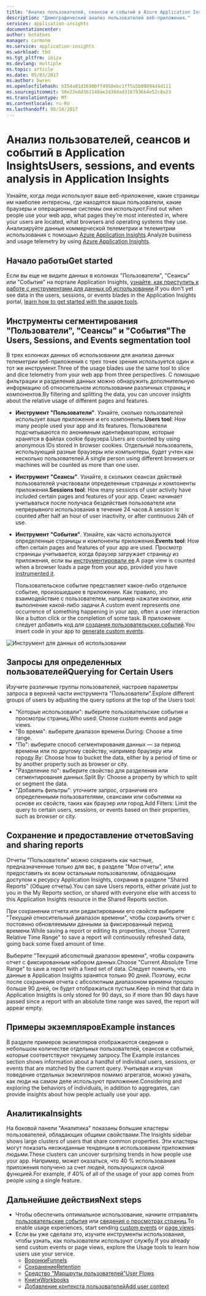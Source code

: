 ```yaml
---
title: "Анализ пользователей, сеансов и событий в Azure Application Insights | Документация Майкрософт"
description: "Демографический анализ пользователей веб-приложения."
services: application-insights
documentationcenter: 
author: botatoes
manager: carmonm
ms.service: application-insights
ms.workload: tbd
ms.tgt_pltfrm: ibiza
ms.devlang: multiple
ms.topic: article
ms.date: 05/03/2017
ms.author: bwren
ms.openlocfilehash: b154a01d1690bff4950ebc1ff5a5b89894d4d111
ms.sourcegitcommit: 50e23e8d3b1148ae2d36dad3167936b4e52c8a23
ms.translationtype: MT
ms.contentlocale: ru-RU
ms.lasthandoff: 08/18/2017
---
```

# <a name="users-sessions-and-events-analysis-in-application-insights"></a><span data-ttu-id="2d7cc-103">Анализ пользователей, сеансов и событий в Application Insights</span><span class="sxs-lookup"><span data-stu-id="2d7cc-103">Users, sessions, and events analysis in Application Insights</span></span>

<span data-ttu-id="2d7cc-104">Узнайте, когда люди используют ваше веб-приложение, какие страницы им наиболее интересны, где находятся ваши пользователи, какие браузеры и операционные системы они используют.</span><span class="sxs-lookup"><span data-stu-id="2d7cc-104">Find out when people use your web app, what pages they're most interested in, where your users are located, what browsers and operating systems they use.</span></span> <span data-ttu-id="2d7cc-105">Анализируйте данные коммерческой телеметрии и телеметрии использования с помощью [Azure Application Insights](app-insights-overview.md).</span><span class="sxs-lookup"><span data-stu-id="2d7cc-105">Analyze business and usage telemetry by using [Azure Application Insights](app-insights-overview.md).</span></span>

## <a name="get-started"></a><span data-ttu-id="2d7cc-106">Начало работы</span><span class="sxs-lookup"><span data-stu-id="2d7cc-106">Get started</span></span>

<span data-ttu-id="2d7cc-107">Если вы еще не видите данных в колонках "Пользователи", "Сеансы" или "События" на портале Application Insights, [узнайте, как приступить к работе с инструментами для данных об использовании](app-insights-usage-overview.md).</span><span class="sxs-lookup"><span data-stu-id="2d7cc-107">If you don't yet see data in the users, sessions, or events blades in the Application Insights portal, [learn how to get started with the usage tools](app-insights-usage-overview.md).</span></span>

## <a name="the-users-sessions-and-events-segmentation-tool"></a><span data-ttu-id="2d7cc-108">Инструменты сегментирования "Пользователи", "Сеансы" и "События"</span><span class="sxs-lookup"><span data-stu-id="2d7cc-108">The Users, Sessions, and Events segmentation tool</span></span>

<span data-ttu-id="2d7cc-109">В трех колонках данных об использовании для анализа данных телеметрии веб-приложения с трех точек зрения используется один и тот же инструмент.</span><span class="sxs-lookup"><span data-stu-id="2d7cc-109">Three of the usage blades use the same tool to slice and dice telemetry from your web app from three perspectives.</span></span> <span data-ttu-id="2d7cc-110">С помощью фильтрации и разделения данных можно обнаружить дополнительную информацию об относительном использовании различных страниц и компонентов.</span><span class="sxs-lookup"><span data-stu-id="2d7cc-110">By filtering and splitting the data, you can uncover insights about the relative usage of different pages and features.</span></span>

* <span data-ttu-id="2d7cc-111">**Инструмент "Пользователи"**. Узнайте, сколько пользователей использует ваше приложение и его компоненты.</span><span class="sxs-lookup"><span data-stu-id="2d7cc-111">**Users tool**: How many people used your app and its features.</span></span>  <span data-ttu-id="2d7cc-112">Пользователи подсчитываются по анонимным идентификаторам, которые хранятся в файлах cookie браузера.</span><span class="sxs-lookup"><span data-stu-id="2d7cc-112">Users are counted by using anonymous IDs stored in browser cookies.</span></span> <span data-ttu-id="2d7cc-113">Отдельный пользователь, использующий разные браузеры или компьютеры, будет учтен как несколько пользователей.</span><span class="sxs-lookup"><span data-stu-id="2d7cc-113">A single person using different browsers or machines will be counted as more than one user.</span></span>
* <span data-ttu-id="2d7cc-114">**Инструмент "Сеансы"**. Узнайте, в скольких сеансах действий пользователей участвовали определенные страницы и компоненты приложения.</span><span class="sxs-lookup"><span data-stu-id="2d7cc-114">**Sessions tool**: How many sessions of user activity have included certain pages and features of your app.</span></span> <span data-ttu-id="2d7cc-115">Сеанс начинает учитываться после получаса бездействия пользователя или непрерывного использования в течение 24 часов.</span><span class="sxs-lookup"><span data-stu-id="2d7cc-115">A session is counted after half an hour of user inactivity, or after continuous 24h of use.</span></span>
* <span data-ttu-id="2d7cc-116">**Инструмент "События"**. Узнайте, как часто используются определенные страницы и компоненты приложения.</span><span class="sxs-lookup"><span data-stu-id="2d7cc-116">**Events tool**: How often certain pages and features of your app are used.</span></span> <span data-ttu-id="2d7cc-117">Просмотр страницы учитывается, когда браузер загружает страницу из приложения, если вы [инструментировали ее](app-insights-javascript.md).</span><span class="sxs-lookup"><span data-stu-id="2d7cc-117">A page view is counted when a browser loads a page from your app, provided you have [instrumented it](app-insights-javascript.md).</span></span> 

    <span data-ttu-id="2d7cc-118">Пользовательское событие представляет какое-либо отдельное событие, произошедшее в приложении. Как правило, это взаимодействие с пользователем, например нажатие кнопки, или выполнение какой-либо задачи.</span><span class="sxs-lookup"><span data-stu-id="2d7cc-118">A custom event represents one occurrence of something happening in your app, often a user interaction like a button click or the completion of some task.</span></span> <span data-ttu-id="2d7cc-119">В приложение следует добавить код для [создания пользовательских событий](app-insights-api-custom-events-metrics.md#trackevent).</span><span class="sxs-lookup"><span data-stu-id="2d7cc-119">You insert code in your app to [generate custom events](app-insights-api-custom-events-metrics.md#trackevent).</span></span>

![Инструмент для данных об использовании](./media/app-insights-usage-segmentation/users.png)

## <a name="querying-for-certain-users"></a><span data-ttu-id="2d7cc-121">Запросы для определенных пользователей</span><span class="sxs-lookup"><span data-stu-id="2d7cc-121">Querying for Certain Users</span></span> 

<span data-ttu-id="2d7cc-122">Изучите различные группы пользователей, настроив параметры запроса в верхней части инструмента "Пользователи".</span><span class="sxs-lookup"><span data-stu-id="2d7cc-122">Explore different groups of users by adjusting the query options at the top of the Users tool:</span></span> 

* <span data-ttu-id="2d7cc-123">"Которые использовали": выберите пользовательские события и просмотры страниц.</span><span class="sxs-lookup"><span data-stu-id="2d7cc-123">Who used: Choose custom events and page views.</span></span> 
* <span data-ttu-id="2d7cc-124">"Во время": выберите диапазон времени.</span><span class="sxs-lookup"><span data-stu-id="2d7cc-124">During: Choose a time range.</span></span> 
* <span data-ttu-id="2d7cc-125">"По": выберите способ сегментирования данных — за период времени или по другому свойству, например браузеру или городу.</span><span class="sxs-lookup"><span data-stu-id="2d7cc-125">By: Choose how to bucket the data, either by a period of time or by another property such as browser or city.</span></span> 
* <span data-ttu-id="2d7cc-126">"Разделение по": выберите свойство для разделения или сегментирования данных.</span><span class="sxs-lookup"><span data-stu-id="2d7cc-126">Split By: Choose a property by which to split or segment the data.</span></span> 
* <span data-ttu-id="2d7cc-127">"Добавить фильтры": уточните запрос, ограничив его определенными пользователями, сеансами или событиями на основе их свойств, таких как браузер или город.</span><span class="sxs-lookup"><span data-stu-id="2d7cc-127">Add Filters: Limit the query to certain users, sessions, or events based on their properties, such as browser or city.</span></span> 
 
## <a name="saving-and-sharing-reports"></a><span data-ttu-id="2d7cc-128">Сохранение и предоставление отчетов</span><span class="sxs-lookup"><span data-stu-id="2d7cc-128">Saving and sharing reports</span></span> 
<span data-ttu-id="2d7cc-129">Отчеты "Пользователи" можно сохранить как частные, предназначенные только для вас, в разделе "Мои отчеты", или предоставить их всем остальным пользователям, обладающим доступом к ресурсу Application Insights, сохранив в разделе "Shared Reports" (Общие отчеты).</span><span class="sxs-lookup"><span data-stu-id="2d7cc-129">You can save Users reports, either private just to you in the My Reports section, or shared with everyone else with access to this Application Insights resource in the Shared Reports section.</span></span>  
 
<span data-ttu-id="2d7cc-130">При сохранении отчета или редактировании его свойств выберите "Текущий относительный диапазон времени", чтобы сохранить отчет с постоянно обновляемыми данными за фиксированный период времени.</span><span class="sxs-lookup"><span data-stu-id="2d7cc-130">While saving a report or editing its properties, choose "Current Relative Time Range" to save a report will continuously refreshed data, going back some fixed amount of time.</span></span>  
 
<span data-ttu-id="2d7cc-131">Выберите "Текущий абсолютный диапазон времени", чтобы сохранить отчет с фиксированным набором данных.</span><span class="sxs-lookup"><span data-stu-id="2d7cc-131">Choose "Current Absolute Time Range" to save a report with a fixed set of data.</span></span> <span data-ttu-id="2d7cc-132">Следует помнить, что данные в Application Insights хранятся только 90 дней. Поэтому, если после сохранения отчета с абсолютным диапазоном времени прошло больше 90 дней, он будет отображаться пустым.</span><span class="sxs-lookup"><span data-stu-id="2d7cc-132">Keep in mind that data in Application Insights is only stored for 90 days, so if more than 90 days have passed since a report with an absolute time range was saved, the report will appear empty.</span></span> 
 
## <a name="example-instances"></a><span data-ttu-id="2d7cc-133">Примеры экземпляров</span><span class="sxs-lookup"><span data-stu-id="2d7cc-133">Example instances</span></span>

<span data-ttu-id="2d7cc-134">В разделе примеров экземпляров отображаются сведения о небольшом количестве отдельных пользователей, сеансов и событий, которые соответствуют текущему запросу.</span><span class="sxs-lookup"><span data-stu-id="2d7cc-134">The Example instances section shows information about a handful of individual users, sessions, or events that are matched by the current query.</span></span> <span data-ttu-id="2d7cc-135">Учитывая и изучая поведение отдельных экземпляров помимо агрегатов, можно узнать, как люди на самом деле используют приложение.</span><span class="sxs-lookup"><span data-stu-id="2d7cc-135">Considering and exploring the behaviors of individuals, in addition to aggregates, can provide insights about how people actually use your app.</span></span> 
 
## <a name="insights"></a><span data-ttu-id="2d7cc-136">Аналитика</span><span class="sxs-lookup"><span data-stu-id="2d7cc-136">Insights</span></span> 

<span data-ttu-id="2d7cc-137">На боковой панели "Аналитика" показаны большие кластеры пользователей, обладающих общими свойствами.</span><span class="sxs-lookup"><span data-stu-id="2d7cc-137">The Insights sidebar shows large clusters of users that share common properties.</span></span> <span data-ttu-id="2d7cc-138">Эти кластеры могут показать неожиданные тенденции в использовании приложения людьми.</span><span class="sxs-lookup"><span data-stu-id="2d7cc-138">These clusters can uncover surprising trends in how people use your app.</span></span> <span data-ttu-id="2d7cc-139">Например, может оказаться, что 40 % использования приложения получено за счет людей, пользующихся одной функцией.</span><span class="sxs-lookup"><span data-stu-id="2d7cc-139">For example, if 40% of all of the usage of your app comes from people using a single feature.</span></span>  


## <a name="next-steps"></a><span data-ttu-id="2d7cc-140">Дальнейшие действия</span><span class="sxs-lookup"><span data-stu-id="2d7cc-140">Next steps</span></span>
- <span data-ttu-id="2d7cc-141">Чтобы обеспечить оптимальное использование, начните отправлять [пользовательские события](https://docs.microsoft.com/en-us/azure/application-insights/app-insights-api-custom-events-metrics#trackevent) или [сведения о просмотрах страниц](https://docs.microsoft.com/azure/application-insights/app-insights-api-custom-events-metrics#page-views).</span><span class="sxs-lookup"><span data-stu-id="2d7cc-141">To enable usage experiences, start sending [custom events](https://docs.microsoft.com/en-us/azure/application-insights/app-insights-api-custom-events-metrics#trackevent) or [page views](https://docs.microsoft.com/azure/application-insights/app-insights-api-custom-events-metrics#page-views).</span></span>
- <span data-ttu-id="2d7cc-142">Если вы уже сделали это, изучите инструменты использования, чтобы узнать, как пользователи используют службу.</span><span class="sxs-lookup"><span data-stu-id="2d7cc-142">If you already send custom events or page views, explore the Usage tools to learn how users use your service.</span></span>
    - [<span data-ttu-id="2d7cc-143">Воронки</span><span class="sxs-lookup"><span data-stu-id="2d7cc-143">Funnels</span></span>](usage-funnels.md)
    - [<span data-ttu-id="2d7cc-144">Сохранение</span><span class="sxs-lookup"><span data-stu-id="2d7cc-144">Retention</span></span>](app-insights-usage-retention.md)
    - [<span data-ttu-id="2d7cc-145">Средство "Маршруты пользователей"</span><span class="sxs-lookup"><span data-stu-id="2d7cc-145">User Flows</span></span>](app-insights-usage-flows.md)
    - [<span data-ttu-id="2d7cc-146">Книги</span><span class="sxs-lookup"><span data-stu-id="2d7cc-146">Workbooks</span></span>](app-insights-usage-workbooks.md)
    - [<span data-ttu-id="2d7cc-147">Добавление контекста пользователей</span><span class="sxs-lookup"><span data-stu-id="2d7cc-147">Add user context</span></span>](app-insights-usage-send-user-context.md)

